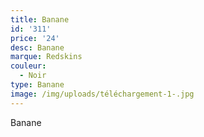 ```yaml
---
title: Banane
id: '311'
price: '24'
desc: Banane
marque: Redskins
couleur:
  - Noir
type: Banane
image: /img/uploads/téléchargement-1-.jpg
---
```

Banane
